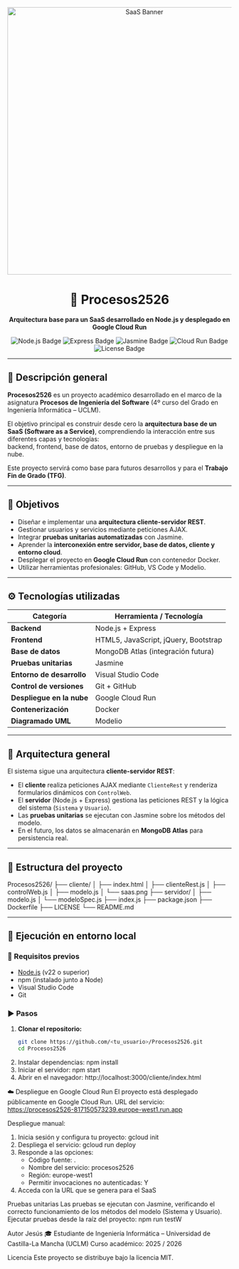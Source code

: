 <p align="center">
  <img src="./cliente/saas.png" alt="SaaS Banner" width="600"/>
</p>

<h1 align="center">🚀 Procesos2526</h1>

<p align="center">
  <b>Arquitectura base para un SaaS desarrollado en Node.js y desplegado en Google Cloud Run</b>
</p>

<p align="center">
  <img src="https://img.shields.io/badge/Node.js-v22.0.0-green?logo=node.js" alt="Node.js Badge"/>
  <img src="https://img.shields.io/badge/Express.js-4.x-blue?logo=express" alt="Express Badge"/>
  <img src="https://img.shields.io/badge/Jasmine-5.1-orange?logo=jasmine" alt="Jasmine Badge"/>
  <img src="https://img.shields.io/badge/Google%20Cloud%20Run-Deployed-success?logo=googlecloud" alt="Cloud Run Badge"/>
  <img src="https://img.shields.io/badge/License-MIT-yellow" alt="License Badge"/>
</p>

---

## 🧠 Descripción general

**Procesos2526** es un proyecto académico desarrollado en el marco de la asignatura **Procesos de Ingeniería del Software** (4º curso del Grado en Ingeniería Informática – UCLM).

El objetivo principal es construir desde cero la **arquitectura base de un SaaS (Software as a Service)**, comprendiendo la interacción entre sus diferentes capas y tecnologías:  
backend, frontend, base de datos, entorno de pruebas y despliegue en la nube.

Este proyecto servirá como base para futuros desarrollos y para el **Trabajo Fin de Grado (TFG)**.

---

## 🎯 Objetivos

- Diseñar e implementar una **arquitectura cliente-servidor REST**.  
- Gestionar usuarios y servicios mediante peticiones AJAX.  
- Integrar **pruebas unitarias automatizadas** con Jasmine.  
- Aprender la **interconexión entre servidor, base de datos, cliente y entorno cloud**.  
- Desplegar el proyecto en **Google Cloud Run** con contenedor Docker.  
- Utilizar herramientas profesionales: GitHub, VS Code y Modelio.

---

## ⚙️ Tecnologías utilizadas

| Categoría | Herramienta / Tecnología |
|------------|---------------------------|
| **Backend** | Node.js + Express |
| **Frontend** | HTML5, JavaScript, jQuery, Bootstrap |
| **Base de datos** | MongoDB Atlas (integración futura) |
| **Pruebas unitarias** | Jasmine |
| **Entorno de desarrollo** | Visual Studio Code |
| **Control de versiones** | Git + GitHub |
| **Despliegue en la nube** | Google Cloud Run |
| **Contenerización** | Docker |
| **Diagramado UML** | Modelio |

---

## 🧩 Arquitectura general

El sistema sigue una arquitectura **cliente-servidor REST**:

- El **cliente** realiza peticiones AJAX mediante `ClienteRest` y renderiza formularios dinámicos con `ControlWeb`.  
- El **servidor** (Node.js + Express) gestiona las peticiones REST y la lógica del sistema (`Sistema` y `Usuario`).  
- Las **pruebas unitarias** se ejecutan con Jasmine sobre los métodos del modelo.  
- En el futuro, los datos se almacenarán en **MongoDB Atlas** para persistencia real.

---

## 📁 Estructura del proyecto
Procesos2526/
├── cliente/
│ ├── index.html
│ ├── clienteRest.js
│ ├── controlWeb.js
│ ├── modelo.js
│ └── saas.png
├── servidor/
│ ├── modelo.js
│ └── modeloSpec.js
├── index.js
├── package.json
├── Dockerfile
├── LICENSE
└── README.md


--------------------------------------------------------------------

## 🧪 Ejecución en entorno local

### 🔧 Requisitos previos

- [Node.js](https://nodejs.org/en/download) (v22 o superior)  
- npm (instalado junto a Node)  
- Visual Studio Code  
- Git

### ▶️ Pasos

1. **Clonar el repositorio:**
   ```bash
   git clone https://github.com/<tu_usuario>/Procesos2526.git
   cd Procesos2526
2. Instalar dependencias:
  npm install
3. Iniciar el servidor:
  npm start
4. Abrir en el navegador:
  http://localhost:3000/cliente/index.html

☁️ Despliegue en Google Cloud Run
El proyecto está desplegado públicamente en Google Cloud Run.
URL del servicio: https://procesos2526-817150573239.europe-west1.run.app

Despliegue manual:
1. Inicia sesión y configura tu proyecto:
   gcloud init
2. Despliega el servicio:
   gcloud run deploy
3. Responde a las opciones:
   - Código fuente: .
   - Nombre del servicio: procesos2526
   - Región: europe-west1
   - Permitir invocaciones no autenticadas: Y
4. Acceda con la URL que se genera para el SaaS

Pruebas unitarias
Las pruebas se ejecutan con Jasmine, verificando el correcto funcionamiento de los métodos del modelo (Sistema y Usuario).
Ejecutar pruebas desde la raíz del proyecto: npm run testW

Autor
Jesús
🎓 Estudiante de Ingeniería Informática – Universidad de Castilla-La Mancha (UCLM)
Curso académico: 2025 / 2026

Licencia
Este proyecto se distribuye bajo la licencia MIT.
